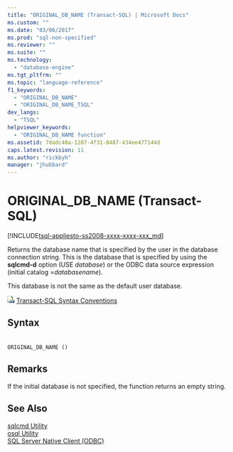 ```yaml
---
title: "ORIGINAL_DB_NAME (Transact-SQL) | Microsoft Docs"
ms.custom: ""
ms.date: "03/06/2017"
ms.prod: "sql-non-specified"
ms.reviewer: ""
ms.suite: ""
ms.technology: 
  - "database-engine"
ms.tgt_pltfrm: ""
ms.topic: "language-reference"
f1_keywords: 
  - "ORIGINAL_DB_NAME"
  - "ORIGINAL_DB_NAME_TSQL"
dev_langs: 
  - "TSQL"
helpviewer_keywords: 
  - "ORIGINAL_DB_NAME function"
ms.assetid: 7dadc40a-1287-4f31-8487-434ee477144d
caps.latest.revision: 11
ms.author: "rickbyh"
manager: "jhubbard"
---
```

# ORIGINAL_DB_NAME (Transact-SQL)
[!INCLUDE[tsql-appliesto-ss2008-xxxx-xxxx-xxx_md](../../database-engine/configure/windows/includes/tsql-appliesto-ss2008-xxxx-xxxx-xxx-md.md)]

  Returns the database name that is specified by the user in the database connection string. This is the database that is specified by using the **sqlcmd-d** option (USE *database*) or the ODBC data source expression (initial catalog =*databasename*).  
  
 This database is not the same as the default user database.  
  
 ![Topic link icon](../../database-engine/configure/windows/media/topic-link.gif "Topic link icon") [Transact-SQL Syntax Conventions](../Topic/Transact-SQL%20Syntax%20Conventions%20\(Transact-SQL\).md)  
  
## Syntax  
  
```  
  
ORIGINAL_DB_NAME ()  
```  
  
## Remarks  
 If the initial database is not specified, the function returns an empty string.  
  
## See Also  
 [sqlcmd Utility](../../tools/sqlcmd-utility.md)   
 [osql Utility](../../tools/osql-utility.md)   
 [SQL Server Native Client &#40;ODBC&#41;](../../relational-databases/native-client/odbc/sql-server-native-client-odbc.md)  
  
  